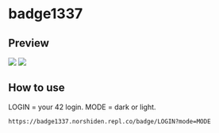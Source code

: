 # badge1337

## Preview

![](https://badge1337.norshiden.repl.co/badge/nelidris?mode=dark)
![](https://badge1337.norshiden.repl.co/badge/nelidris?mode=light)

## How to use

LOGIN = your 42 login.
MODE = dark or light.

```https://badge1337.norshiden.repl.co/badge/LOGIN?mode=MODE```
